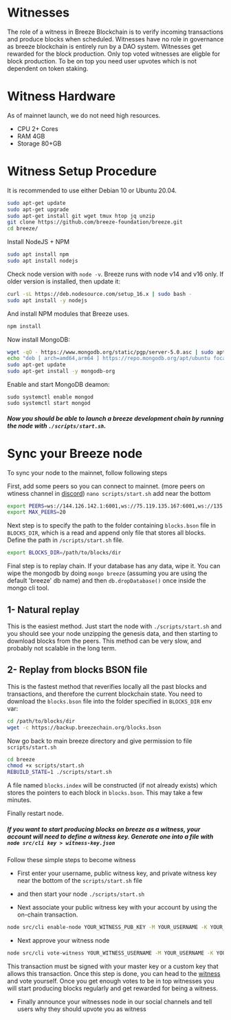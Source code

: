 # Witnesses
The role of a witness in Breeze Blockchain is to verify incoming transactions and produce blocks when scheduled. Witnesses have no role in governance as breeze blockchain is entirely run by a DAO system. Witnesses get rewarded for the block production. Only top voted witnesses are eligble for block production. To be on top you need user upvotes which is not dependent on token staking.

# Witness Hardware
As of mainnet launch, we do not need high resources.
* CPU 2+ Cores
* RAM 4GB
* Storage 80+GB

# Witness Setup Procedure
It is recommended to use either Debian 10 or Ubuntu 20.04.

```bash
sudo apt-get update
sudo apt-get upgrade
sudo apt-get install git wget tmux htop jq unzip
git clone https://github.com/breeze-foundation/breeze.git
cd breeze/
```

Install NodeJS + NPM
```bash
sudo apt install npm
sudo apt install nodejs
```

Check node version with `node -v`. Breeze runs with node v14 and v16 only. If older version is installed, then update it:
```bash
curl -sL https://deb.nodesource.com/setup_16.x | sudo bash -
sudo apt install -y nodejs
```

And install NPM modules that Breeze uses.
```bash
npm install
```

Now install MongoDB:
```bash
wget -qO - https://www.mongodb.org/static/pgp/server-5.0.asc | sudo apt-key add -
echo "deb [ arch=amd64,arm64 ] https://repo.mongodb.org/apt/ubuntu focal/mongodb-org/5.0 multiverse" | sudo tee /etc/apt/sources.list.d/mongodb-org-5.0.list
sudo apt-get update
sudo apt-get install -y mongodb-org
```

Enable and start MongoDB deamon:
```
sudo systemctl enable mongod
sudo systemctl start mongod
```

##### Now you should be able to launch a breeze development chain by running the node with `./scripts/start.sh`.


# Sync your Breeze node
To sync your node to the mainnet, follow following steps


First, add some peers so you can connect to mainnet. (more peers on wtiness channel in [discord](https://discord.gg/eMfdUbkYHu))
`nano scripts/start.sh` add near the bottom

```bash
export PEERS=ws://144.126.142.1:6001,ws://75.119.135.167:6001,ws://135.181.133.50:6001,ws://breeze.fso.ovh:6005,ws://5.161.53.104:6001,ws://149.102.147.171:6001,ws://5.161.54.51:6001,ws://144.126.129.118:6001
export MAX_PEERS=20
```

Next step is to specify the path to the folder containing `blocks.bson` file in `BLOCKS_DIR`, which is a read and append only file that stores all blocks.
Define the path in `/scripts/start.sh` file.

```bash
export BLOCKS_DIR=/path/to/blocks/dir
```

Final step is to replay chain. 
If your database has any data, wipe it. 
You can wipe the mongodb by doing `mongo breeze` (assuming you are using the default 'breeze' db name) and then `db.dropDatabase()` once inside the mongo cli tool.

## 1- Natural replay
This is the easiest method. Just start the node with `./scripts/start.sh` and you should see your node unzipping the genesis data, and then starting to download blocks from the peers. This method can be very slow, and probably not scalable in the long term.

## 2- Replay from blocks BSON file
This is the fastest method that reverifies locally all the past blocks and transactions, and therefore the current blockchain state. You need to download the `blocks.bson` file into the folder specified in `BLOCKS_DIR` env var:

```bash
cd /path/to/blocks/dir
wget -c https://backup.breezechain.org/blocks.bson
```

Now go back to main breeze directory and give permission to file `scripts/start.sh`

```bash
cd breeze
chmod +x scripts/start.sh
REBUILD_STATE=1 ./scripts/start.sh
```

A file named `blocks.index` will be constructed (if not already exists) which stores the pointers to each block in `blocks.bson`. This may take a few minutes.

Finally restart node.

##### If you want to start producing blocks on breeze as a witness, your account will need to define a witness key. Generate one into a file with `node src/cli key > witness-key.json`

Follow these simple steps to become witness
* First enter your username, public witness key, and private witness key near the bottom of the `scripts/start.sh` file

* and then start your node
```./scripts/start.sh```

* Next associate your public witness key with your account by using the on-chain transaction.
```bash
node src/cli enable-node YOUR_WITNESS_PUB_KEY -M YOUR_USERNAME -K YOUR_PRIVATE_KEY
```
* Next approve your witness node
```bash
node src/cli vote-witness YOUR_WITNESS_USERNAME -M YOUR_USERNAME -K YOUR_KEY
```
This transaction must be signed with your master key or a custom key that allows this transaction. Once this step is done, you can head to the [witness](https://tipmeacoffee.com/witnesses) and vote yourself.
Once you get enough votes to be in top witnesses you will start producing blocks regularly and get rewarded for being a witness.

* Finally announce your witnesses node in our social channels and tell users why they should upvote you as witness
